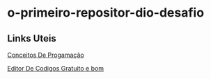 # o-primeiro-repositor-dio-desafio
## Links Uteis 
[Conceitos De Progamação](https://www.w3schools.com/)

[Editor De Codigos Gratuito e bom](https://brackets.io/)
